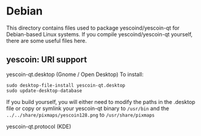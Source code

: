 
Debian
====================
This directory contains files used to package yescoind/yescoin-qt
for Debian-based Linux systems. If you compile yescoind/yescoin-qt yourself, there are some useful files here.

## yescoin: URI support ##


yescoin-qt.desktop  (Gnome / Open Desktop)
To install:

	sudo desktop-file-install yescoin-qt.desktop
	sudo update-desktop-database

If you build yourself, you will either need to modify the paths in
the .desktop file or copy or symlink your yescoin-qt binary to `/usr/bin`
and the `../../share/pixmaps/yescoin128.png` to `/usr/share/pixmaps`

yescoin-qt.protocol (KDE)

